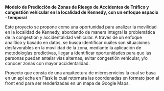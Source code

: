 **Modelo de Predicción de Zonas de Riesgo de Accidentes de Tráfico y congestión vehicular en la localidad de Kennedy, con un enfoque espacio - temporal**

Este proyecto se propone como una oportunidad para analizar la movilidad en la localidad de Kennedy, abordando de manera integral la problemática de la congestión 
y accidentalidad vehicular. A través de un enfoque analítico y basado en datos, se busca identificar cuáles son situaciones desfavorables en 
la movilidad de la zona, mediante la aplicación de metodologías predictivas, 
llegar a identificar oportunidades para que las personas puedan antelar vías alternas, evitar congestión vehicular, y/o conocer zonas con mayor accidentalidad.

Proyecto que consta de una arquitectura de microservicios la cual se basa en un api echa en Flask la cual retornara 
las coordenadas en formato json al front end para ser renderizadas en un mapa de Google Maps.
